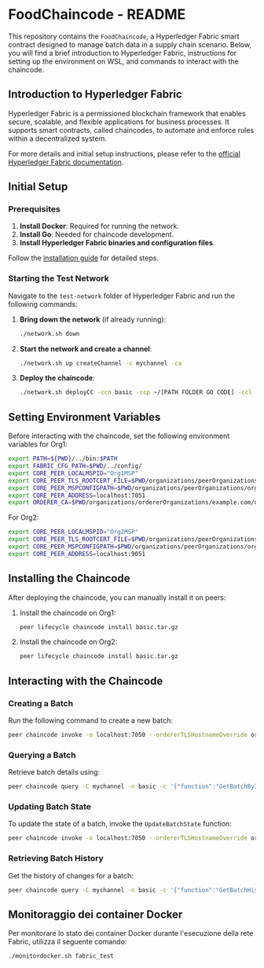 # FoodChaincode - README

This repository contains the `FoodChaincode`, a Hyperledger Fabric smart contract designed to manage batch data in a supply chain scenario. Below, you will find a brief introduction to Hyperledger Fabric, instructions for setting up the environment on WSL, and commands to interact with the chaincode.

## Introduction to Hyperledger Fabric

Hyperledger Fabric is a permissioned blockchain framework that enables secure, scalable, and flexible applications for business processes. It supports smart contracts, called chaincodes, to automate and enforce rules within a decentralized system.

For more details and initial setup instructions, please refer to the [official Hyperledger Fabric documentation](https://hyperledger-fabric.readthedocs.io/).

## Initial Setup

### Prerequisites

1. **Install Docker**: Required for running the network.
2. **Install Go**: Needed for chaincode development.
3. **Install Hyperledger Fabric binaries and configuration files**.

Follow the [installation guide](https://hyperledger-fabric.readthedocs.io/en/latest/prereqs.html) for detailed steps.

### Starting the Test Network

Navigate to the `test-network` folder of Hyperledger Fabric and run the following commands:

1. **Bring down the network** (if already running):

   ```bash
   ./network.sh down
   ```

2. **Start the network and create a channel**:

   ```bash
   ./network.sh up createChannel -c mychannel -ca
   ```

3. **Deploy the chaincode**:
   ```bash
   ./network.sh deployCC -ccn basic -ccp ~/[PATH FOLDER GO CODE] -ccl go
   ```

## Setting Environment Variables

Before interacting with the chaincode, set the following environment variables for Org1:

```bash
export PATH=${PWD}/../bin:$PATH
export FABRIC_CFG_PATH=$PWD/../config/
export CORE_PEER_LOCALMSPID="Org1MSP"
export CORE_PEER_TLS_ROOTCERT_FILE=$PWD/organizations/peerOrganizations/org1.example.com/peers/peer0.org1.example.com/tls/ca.crt
export CORE_PEER_MSPCONFIGPATH=$PWD/organizations/peerOrganizations/org1.example.com/users/Admin@org1.example.com/msp
export CORE_PEER_ADDRESS=localhost:7051
export ORDERER_CA=$PWD/organizations/ordererOrganizations/example.com/orderers/orderer.example.com/msp/tlscacerts/tlsca.example.com-cert.pem
```

For Org2:

```bash
export CORE_PEER_LOCALMSPID="Org2MSP"
export CORE_PEER_TLS_ROOTCERT_FILE=$PWD/organizations/peerOrganizations/org2.example.com/peers/peer0.org2.example.com/tls/ca.crt
export CORE_PEER_MSPCONFIGPATH=$PWD/organizations/peerOrganizations/org2.example.com/users/Admin@org2.example.com/msp
export CORE_PEER_ADDRESS=localhost:9051
```

## Installing the Chaincode

After deploying the chaincode, you can manually install it on peers:

1. Install the chaincode on Org1:

   ```bash
   peer lifecycle chaincode install basic.tar.gz
   ```

2. Install the chaincode on Org2:
   ```bash
   peer lifecycle chaincode install basic.tar.gz
   ```

## Interacting with the Chaincode

### Creating a Batch

Run the following command to create a new batch:

```bash
peer chaincode invoke -o localhost:7050 --ordererTLSHostnameOverride orderer.example.com --tls --cafile $ORDERER_CA -C mychannel -n basic -c '{"function":"CreateBatch","Args":["batch1", "Coffee", "ProducerA", "WarehouseA"]}' --peerAddresses localhost:7051 --tlsRootCertFiles $PWD/organizations/peerOrganizations/org1.example.com/peers/peer0.org1.example.com/tls/ca.crt --peerAddresses localhost:9051 --tlsRootCertFiles $PWD/organizations/peerOrganizations/org2.example.com/peers/peer0.org2.example.com/tls/ca.crt
```

### Querying a Batch

Retrieve batch details using:

```bash
peer chaincode query -C mychannel -n basic -c '{"function":"GetBatchById","Args":["batch1"]}'
```

### Updating Batch State

To update the state of a batch, invoke the `UpdateBatchState` function:

```bash
peer chaincode invoke -o localhost:7050 --ordererTLSHostnameOverride orderer.example.com --tls --cafile $ORDERER_CA -C mychannel -n basic -c '{"function":"UpdateBatchState","Args":["batch1", "NewWarehouse", "InTransit"]}' --peerAddresses localhost:7051 --tlsRootCertFiles $PWD/organizations/peerOrganizations/org1.example.com/peers/peer0.org1.example.com/tls/ca.crt --peerAddresses localhost:9051 --tlsRootCertFiles $PWD/organizations/peerOrganizations/org2.example.com/peers/peer0.org2.example.com/tls/ca.crt
```

### Retrieving Batch History

Get the history of changes for a batch:

```bash
peer chaincode query -C mychannel -n basic -c '{"function":"GetBatchHistory","Args":["batch1"]}'
```

## Monitoraggio dei container Docker

Per monitorare lo stato dei container Docker durante l'esecuzione della rete Fabric, utilizza il seguente comando:

```bash
./monitordocker.sh fabric_test
```
